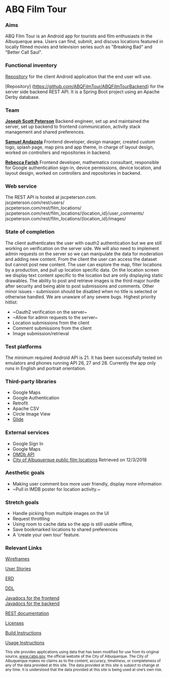 # ABQ Film Tour

### Aims
ABQ Film Tour is an Android app for tourists and film enthusiasts in the Albuquerque area. Users can find, submit, and discuss locations featured in locally filmed movies and television series such as "Breaking Bad" and "Better Call Saul".

### Functional inventory

[Repository](https://github.com/ABQFilmTour/ABQFilmTour) for the client Android application that the end user will use.


[Repository] (https://github.com/ABQFilmTour/ABQFilmTourBackend) for the server side backend REST API. It is a Spring Boot project using an Apache Derby database.

### Team
[**Joseph Scott Peterson**](https://jscpeterson.github.io)
Backend engineer, set up and maintained the server, set up backend to frontend communication, activity stack management and shared preferences.

[**Samuel Andazola**](https://github.com/samz0la)
Frontend developer, design manager, created custom logo, splash page, map pins and app theme, in charge of layout design, worked on controllers and repositories in backend.

[**Rebecca Farish**](https://github.com/rebfarish)
Frontend developer, mathematics consultant, responsible for Google authentication sign-in, device permissions, device location, and layout design, worked on controllers and repositories in backend.

### Web service
The REST API is hosted at jscpeterson.com. <br />
jscpeterson.com/rest/users/ <br />
jscpeterson.com/rest/film_locations/ <br />
jscpeterson.com/rest/film_locations/{location_id}/user_comments/ <br />
jscpeterson.com/rest/film_locations/{location_id}/images/ <br />

### State of completion
The client authenticates the user with oauth2 authentication but we are still working on verification on the server side. We will also need to implement admin requests on the server so we can manipulate the data for moderation and adding new content. From the client the user can access the dataset but cannot post new content. The user can explore the map, filter locations by a production, and pull up location specific data. On the location screen we display text content specific to the location but are only displaying static drawables. The ability to post and retrieve images is the third major hurdle after security and being able to post submissions and comments. Other minor issues - submission should be disabled when no title is selected or otherwise handled. We are unaware of any severe bugs. 
Highest priority hitlist:
- ~Oauth2 verification on the server~
- ~Allow for admin requests to the server~
- Location submissions from the client
- Comment submissions from the client
- Image submission/retrieval

### Test platforms
The minimum required Android API is 21. It has been successfully tested on emulators and phones running API 26, 27 and 28. Currently the app only runs in English and portrait orientation.

### Third-party libraries
- Google Maps
- Google Authentication
- Retrofit
- Apache CSV
- Circle Image View
- [Glide](http://bumptech.github.io/glide/)

### External services
-  Google Sign In
-  Google Maps
-  [OMDb API](http://www.omdbapi.com/)
-  [City of Albuquerque public film locations](http://data.cabq.gov/business/filmlocations/filmlocationsJSON_ALL) Retrieved on 12/3/2018

### Aesthetic goals
- Making user comment box more user friendly, display more information
- ~Pull in IMDB poster for location activity.~

### Stretch goals
- Handle picking from multiple images on the UI
- Request throttling
- Using room to cache data so the app is still usable offline, 
- Save bookmarked locations to shared preferences
- A ‘create your own tour’ feature.

### Relevant Links

[Wireframes](https://xd.adobe.com/view/81f12600-75b1-4f07-7cc3-a86bc45dacf9-f7c0/)

[User Stories](docs/UserStories.md)

[ERD](docs/ERD.pdf)

[DDL](https://abqfilmtour.github.io/ABQFilmTourBackend/create.sql)

[Javadocs for the frontend](https://abqfilmtour.github.io/ABQFilmTour/docs/api/index.html) <br />
[Javadocs for the backend](https://abqfilmtour.github.io/ABQFilmTourBackend/docs/api/index.html)

[REST documentation](https://abqfilmtour.github.io/ABQFilmTourBackend/docs/rest/api.html)

[Licenses](docs/Licenses.md)

[Build Instructions](docs/BuildInstructions.md)

[Usage Instructions](docs/UsageInstructions.md)

<sub>This site provides applications using data that has been modified for use from its original source, www.cabq.gov, the official website of the City of Albuquerque. The City of Albuquerque makes no claims as to the content, accuracy, timeliness, or completeness of any of the data provided at this site. The data provided at this site is subject to change at any time. It is understood that the data provided at this site is being used at one’s own risk.</sub>
